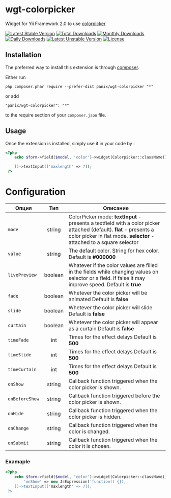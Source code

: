 wgt-colorpicker
===========
Widget for Yii Framework 2.0 to use [colorpicker](http://www.eyecon.ro/colorpicker/)

[![Latest Stable Version](https://poser.pugx.org/panix/wgt-colorpicker/v/stable)](https://packagist.org/packages/panix/wgt-colorpicker) [![Total Downloads](https://poser.pugx.org/panix/wgt-colorpicker/downloads)](https://packagist.org/packages/panix/wgt-colorpicker) [![Monthly Downloads](https://poser.pugx.org/panix/wgt-colorpicker/d/monthly)](https://packagist.org/packages/panix/wgt-colorpicker) [![Daily Downloads](https://poser.pugx.org/panix/wgt-colorpicker/d/daily)](https://packagist.org/packages/panix/wgt-colorpicker) [![Latest Unstable Version](https://poser.pugx.org/panix/wgt-colorpicker/v/unstable)](https://packagist.org/packages/panix/wgt-colorpicker) [![License](https://poser.pugx.org/panix/wgt-colorpicker/license)](https://packagist.org/packages/panix/wgt-colorpicker)

Installation
------------

The preferred way to install this extension is through [composer](http://getcomposer.org/download/).

Either run

```
php composer.phar require --prefer-dist panix/wgt-colorpicker "*"
```

or add

```
"panix/wgt-colorpicker": "*"
```

to the require section of your `composer.json` file.



Usage
-----

Once the extension is installed, simply use it in your code by :

```php
<?php
    echo $form->field($model, 'color')->widget(Colorpicker::className(), [

    ])->textInput(['maxlength' => 7]);
 ?>
```


# Configuration

| Опция  | Тип | Описание |
| --- | :---: | --- |
| `mode` | string | ColorPicker mode: **textInput** - presents a textfield with a color picker attached (default). **flat** - presents a color picker in flat mode. **selector** - attached to a square selector |
| `value` | string | The default color. String for hex color. Default is **#000000** |
| `livePreview` | boolean | Whatever if the color values are filled in the fields while changing values on selector or a field. If false it may improve speed. Default is **true** |
| `fade` | boolean | Whetever the color picker will be animated Default is **false** |
| `slide` | boolean | Whetever the color picker will slide Default is **false** |
| `curtain` | boolean | Whetever the color picker will appear as a curtain Default is **false** |
| `timeFade` | int | Times for the effect delays Default is **500** |
| `timeSlide` | int | Times for the effect delays Default is **500** |
| `timeCurtain` | int | Times for the effect delays Default is **500** |
| `onShow` | string | Callback function triggered when the color picker is shown. |
| `onBeforeShow` | string | Callback function triggered before the color picker is shown. |
| `onHide` | string | Callback function triggered when the color picker is hidden. |
| `onChange` | string | Callback function triggered when the color is changed. |
| `onSubmit` | string | Callback function triggered when the color it is chosen. |


### Examaple
```php
<?php
    echo $form->field($model, 'color')->widget(Colorpicker::className(), [
        'onShow' => new JsExpression('function() {}),
    ])->textInput(['maxlength' => 7]);
 ?>

